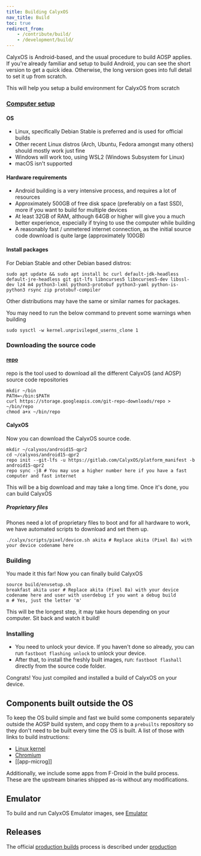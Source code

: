```yaml
---
title: Building CalyxOS
nav_title: Build
toc: true
redirect_from:
    - /contribute/build/
    - /development/build/
---
```


CalyxOS is Android-based, and the usual procedure to build AOSP applies. If you're already familiar and setup to build Android, you can see the short version to get a quick idea. Otherwise, the long version goes into full detail to set it up from scratch.

This will help you setup a build environment for CalyxOS from scratch

### [Computer setup](https://source.android.com/setup/build/initializing)

#### OS
* Linux, specifically Debian Stable is preferred and is used for official builds
* Other recent Linux distros (Arch, Ubuntu, Fedora amongst many others) should mostly work just fine
* Windows will work too, using WSL2 (Windows Subsystem for Linux)
* macOS isn't supported

#### Hardware requirements
* Android building is a very intensive process, and requires a lot of resources
* Approximately 500GB of free disk space (preferably on a fast SSD), more if you want to build for multiple devices
* At least 32GB of RAM, although 64GB or higher will give you a much better experience, especially if trying to use the computer while building
* A reasonably fast / unmetered internet connection, as the initial source code download is quite large (approximately 100GB)

#### Install packages

For Debian Stable and other Debian based distros:

```shell
sudo apt update && sudo apt install bc curl default-jdk-headless default-jre-headless git git-lfs libncurses5 libncurses5-dev libssl-dev lz4 m4 python3-lxml python3-protobuf python3-yaml python-is-python3 rsync zip protobuf-compiler
```

Other distributions may have the same or similar names for packages.

You may need to run the below command to prevent some warnings when building

```shell
sudo sysctl -w kernel.unprivileged_userns_clone 1
```

### Downloading the source code

#### [repo](https://source.android.com/setup/develop#installing-repo)
repo is the tool used to download all the different CalyxOS (and AOSP) source code repositories

```shell
mkdir ~/bin
PATH=~/bin:$PATH
curl https://storage.googleapis.com/git-repo-downloads/repo > ~/bin/repo
chmod a+x ~/bin/repo
```

#### CalyxOS
Now you can download the CalyxOS source code.

```shell
mkdir ~/calyxos/android15-qpr2
cd ~/calyxos/android15-qpr2
repo init --git-lfs -u https://gitlab.com/CalyxOS/platform_manifest -b android15-qpr2
repo sync -j8 # You may use a higher number here if you have a fast computer and fast internet
```

This will be a big download and may take a long time. Once it's done, you can build CalyxOS

##### Proprietary files
Phones need a lot of proprietary files to boot and for all hardware to work, we have automated scripts to download and set them up.

```shell
./calyx/scripts/pixel/device.sh akita # Replace akita (Pixel 8a) with your device codename here
```

### Building
You made it this far! Now you can finally build CalyxOS

```shell
source build/envsetup.sh
breakfast akita user # Replace akita (Pixel 8a) with your device codename here and user with userdebug if you want a debug build
m # Yes, just the letter 'm'
```

This will be the longest step, it may take hours depending on your computer. Sit back and watch it build!

### Installing
* You need to unlock your device. If you haven't done so already, you can run `fastboot flashing unlock` to unlock your device.
* After that, to install the freshly built images, run: `fastboot flashall` directly from the source code folder.

Congrats! You just compiled and installed a build of CalyxOS on your device.

## Components built outside the OS
To keep the OS build simple and fast we build some components separately outside the AOSP build system, and copy them to a `prebuilts` repository so they don't need to be built every time the OS is built. A list of those with links to build instructions:

* [Linux kernel](kernel)
* [Chromium](chromium)
* [[app-microg]]

Additionally, we include some apps from F-Droid in the build process. These are the upstream binaries shipped as-is without any modifications.

## Emulator
To build and run CalyxOS Emulator images, see [Emulator](emulator)

## Releases

The official [production builds](/install) process is described under [production](production)
